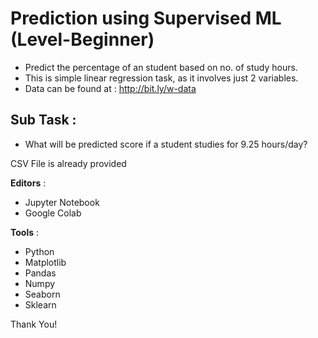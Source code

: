 # Prediction using Supervised ML (Level-Beginner)

- Predict the percentage of an student based on no. of study hours.
- This is simple linear regression task, as it involves just 2 variables.
- Data can be found at : http://bit.ly/w-data

## Sub Task :
- What will be predicted score if a student studies for 9.25 hours/day?

CSV File is already provided

**Editors** :
- Jupyter Notebook
- Google Colab

**Tools** :
- Python
- Matplotlib
- Pandas
- Numpy
- Seaborn
- Sklearn

Thank You!
